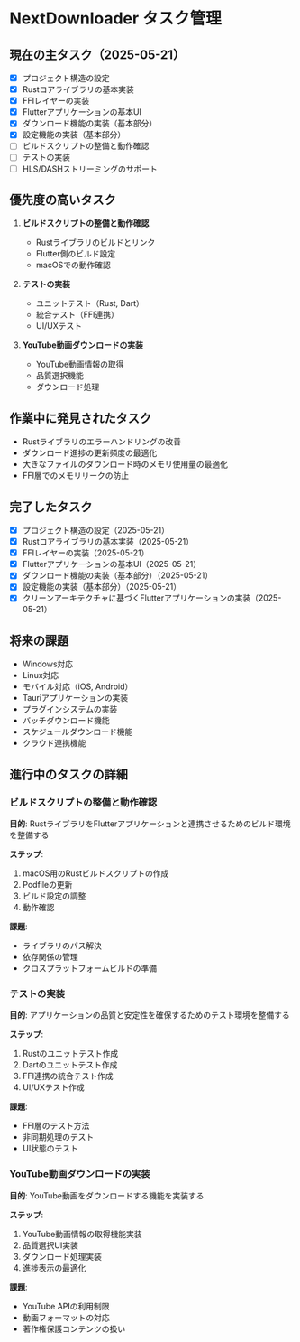 # NextDownloader タスク管理

## 現在の主タスク（2025-05-21）

- [x] プロジェクト構造の設定
- [x] Rustコアライブラリの基本実装
- [x] FFIレイヤーの実装
- [x] Flutterアプリケーションの基本UI
- [x] ダウンロード機能の実装（基本部分）
- [x] 設定機能の実装（基本部分）
- [ ] ビルドスクリプトの整備と動作確認
- [ ] テストの実装
- [ ] HLS/DASHストリーミングのサポート

## 優先度の高いタスク

1. **ビルドスクリプトの整備と動作確認**
   - Rustライブラリのビルドとリンク
   - Flutter側のビルド設定
   - macOSでの動作確認

2. **テストの実装**
   - ユニットテスト（Rust, Dart）
   - 統合テスト（FFI連携）
   - UI/UXテスト

3. **YouTube動画ダウンロードの実装**
   - YouTube動画情報の取得
   - 品質選択機能
   - ダウンロード処理

## 作業中に発見されたタスク

- Rustライブラリのエラーハンドリングの改善
- ダウンロード進捗の更新頻度の最適化
- 大きなファイルのダウンロード時のメモリ使用量の最適化
- FFI層でのメモリリークの防止

## 完了したタスク

- [x] プロジェクト構造の設定（2025-05-21）
- [x] Rustコアライブラリの基本実装（2025-05-21）
- [x] FFIレイヤーの実装（2025-05-21）
- [x] Flutterアプリケーションの基本UI（2025-05-21）
- [x] ダウンロード機能の実装（基本部分）（2025-05-21）
- [x] 設定機能の実装（基本部分）（2025-05-21）
- [x] クリーンアーキテクチャに基づくFlutterアプリケーションの実装（2025-05-21）

## 将来の課題

- Windows対応
- Linux対応
- モバイル対応（iOS, Android）
- Tauriアプリケーションの実装
- プラグインシステムの実装
- バッチダウンロード機能
- スケジュールダウンロード機能
- クラウド連携機能

## 進行中のタスクの詳細

### ビルドスクリプトの整備と動作確認

**目的**: RustライブラリをFlutterアプリケーションと連携させるためのビルド環境を整備する

**ステップ**:
1. macOS用のRustビルドスクリプトの作成
2. Podfileの更新
3. ビルド設定の調整
4. 動作確認

**課題**:
- ライブラリのパス解決
- 依存関係の管理
- クロスプラットフォームビルドの準備

### テストの実装

**目的**: アプリケーションの品質と安定性を確保するためのテスト環境を整備する

**ステップ**:
1. Rustのユニットテスト作成
2. Dartのユニットテスト作成
3. FFI連携の統合テスト作成
4. UI/UXテスト作成

**課題**:
- FFI層のテスト方法
- 非同期処理のテスト
- UI状態のテスト

### YouTube動画ダウンロードの実装

**目的**: YouTube動画をダウンロードする機能を実装する

**ステップ**:
1. YouTube動画情報の取得機能実装
2. 品質選択UI実装
3. ダウンロード処理実装
4. 進捗表示の最適化

**課題**:
- YouTube APIの利用制限
- 動画フォーマットの対応
- 著作権保護コンテンツの扱い